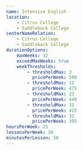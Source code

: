 ```yaml
---
name: Intensive English
location:
    - Citrus College
    - Saddleback College
centerNameRelation:
    - Citrus College
    - Saddleback College
durationOptions:
    maxWeeks: 32
    exceedMaxWeeks: true
    weekThresholds:
        - thresholdMax: 3
          pricePerWeek: 500
        - thresholdMax: 11
          pricePerWeek: 475
        - thresholdMax: 23
          pricePerWeek: 440
        - thresholdMax: 31
          pricePerWeek: 415
        - thresholdMax: 32
          pricePerWeek: 395
hoursPerWeek: 25
lessonsPerWeek: 30
minutesPerLesson: 50
---
```

